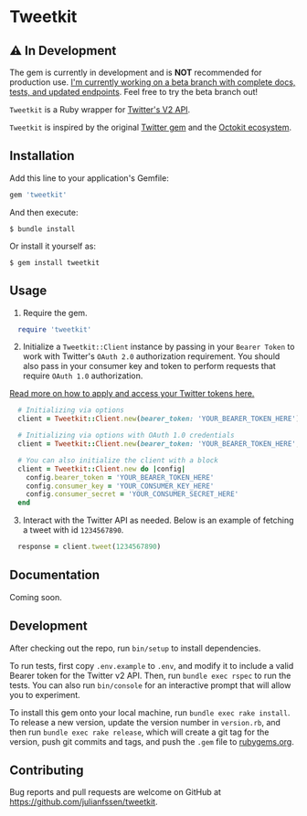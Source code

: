 # Tweetkit

## ⚠️  In Development

The gem is currently in development and is **NOT** recommended for production use. [I'm currently working on a beta branch with complete docs, tests, and updated endpoints](https://github.com/julianfssen/tweetkit/tree/v-0.3.0-beta-dev). Feel free to try the beta branch out!

`Tweetkit` is a Ruby wrapper for [Twitter's V2 API](https://developer.twitter.com/en/docs/twitter-api/early-access).

`Tweetkit` is inspired by the original [Twitter gem](https://github.com/sferik/twitter) and the [Octokit ecosystem](https://github.com/octokit/octokit.rb).

## Installation

Add this line to your application's Gemfile:

```ruby
gem 'tweetkit'
```

And then execute:

    $ bundle install

Or install it yourself as:

    $ gem install tweetkit

## Usage

1. Require the gem.

```ruby
  require 'tweetkit'
```

2. Initialize a `Tweetkit::Client` instance by passing in your `Bearer Token` to work with Twitter's `OAuth 2.0` authorization requirement. You should also pass in your consumer key and token to perform requests that require `OAuth 1.0` authorization. 

[Read more on how to apply and access your Twitter tokens here.](https://developer.twitter.com/en/docs/twitter-api/getting-started/getting-access-to-the-twitter-api)

```ruby
  # Initializing via options
  client = Tweetkit::Client.new(bearer_token: 'YOUR_BEARER_TOKEN_HERE')

  # Initializing via options with OAuth 1.0 credentials
  client = Tweetkit::Client.new(bearer_token: 'YOUR_BEARER_TOKEN_HERE', consumer_key: 'YOUR_CONSUMER_KEY_HERE', consumer_secret: 'YOUR_CONSUMER_SECRET_HERE')

  # You can also initialize the client with a block
  client = Tweetkit::Client.new do |config|
    config.bearer_token = 'YOUR_BEARER_TOKEN_HERE'
    config.consumer_key = 'YOUR_CONSUMER_KEY_HERE'
    config.consumer_secret = 'YOUR_CONSUMER_SECRET_HERE'
  end
```

3. Interact with the Twitter API as needed. Below is an example of fetching a tweet with id `1234567890`.

```ruby
  response = client.tweet(1234567890)
```

## Documentation

Coming soon.

## Development

After checking out the repo, run `bin/setup` to install dependencies.

To run tests, first copy `.env.example` to `.env`, and modify it to include a valid Bearer token for the Twitter v2 API. Then, run `bundle exec rspec` to run the tests. You can also run `bin/console` for an interactive prompt that will allow you to experiment.

To install this gem onto your local machine, run `bundle exec rake install`. To release a new version, update the version number in `version.rb`, and then run `bundle exec rake release`, which will create a git tag for the version, push git commits and tags, and push the `.gem` file to [rubygems.org](https://rubygems.org).

## Contributing

Bug reports and pull requests are welcome on GitHub at https://github.com/julianfssen/tweetkit.

